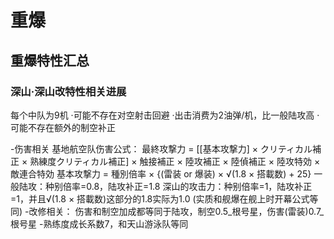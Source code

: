 # 重爆

## 重爆特性汇总

### 深山·深山改特性相关进展



每个中队为9机 ·可能不存在对空射击回避 ·出击消费为2油弹/机，比一般陆攻高 ·可能不存在额外的制空补正

-伤害相关 基地航空队伤害公式： 最終攻撃力 = \[\[基本攻撃力\] × クリティカル補正 × 熟練度クリティカル補正\] × 触接補正 × 陸攻補正 × 陸偵補正 × 陸攻特効 × 敵連合特効 基本攻撃力 = 種別倍率 × {\(雷装 or 爆装\) × √\(1.8 × 搭載数\) + 25} 一般陆攻：种别倍率=0.8，陆攻补正=1.8 深山的攻击力：种别倍率=1，陆攻补正=1，并且√\(1.8 × 搭載数\)这部分的1.8实际为1.0 \(实质和舰爆在舰上时开幕公式等同\) -改修相关： 伤害和制空加成都等同于陆攻，制空0.5_根号星，伤害\(雷装\)0.7_根号星 -熟练度成长系数7，和天山游泳队等同

